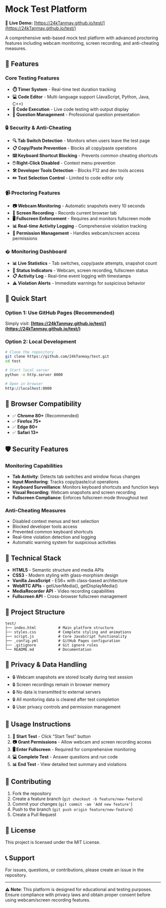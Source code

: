 # Mock Test Platform

🚀 **Live Demo:** [https://24kTanmay.github.io/test/](https://24kTanmay.github.io/test/)

A comprehensive web-based mock test platform with advanced proctoring features including webcam monitoring, screen recording, and anti-cheating measures.

## 🎯 Features

### Core Testing Features
- **⏱️ Timer System** - Real-time test duration tracking
- **💻 Code Editor** - Multi-language support (JavaScript, Python, Java, C++)
- **🔄 Code Execution** - Live code testing with output display
- **📝 Question Management** - Professional question presentation

### 🔒 Security & Anti-Cheating
- **🔍 Tab Switch Detection** - Monitors when users leave the test page
- **📋 Copy/Paste Prevention** - Blocks all copy/paste operations
- **⌨️ Keyboard Shortcut Blocking** - Prevents common cheating shortcuts
- **🖱️ Right-Click Disabled** - Context menu prevention
- **🛠️ Developer Tools Detection** - Blocks F12 and dev tools access
- **✏️ Text Selection Control** - Limited to code editor only

### 📹 Proctoring Features
- **📷 Webcam Monitoring** - Automatic snapshots every 10 seconds
- **🎥 Screen Recording** - Records current browser tab
- **🖥️ Fullscreen Enforcement** - Requires and monitors fullscreen mode
- **📊 Real-time Activity Logging** - Comprehensive violation tracking
- **🔐 Permission Management** - Handles webcam/screen access permissions

### � Monitoring Dashboard
- **📊 Live Statistics** - Tab switches, copy/paste attempts, snapshot count
- **🚦 Status Indicators** - Webcam, screen recording, fullscreen status
- **📋 Activity Log** - Real-time event logging with timestamps
- **⚠️ Violation Alerts** - Immediate warnings for suspicious behavior

## 🚀 Quick Start

### Option 1: Use GitHub Pages (Recommended)
Simply visit: **[https://24kTanmay.github.io/test/](https://24kTanmay.github.io/test/)**

### Option 2: Local Development
```bash
# Clone the repository
git clone https://github.com/24kTanmay/test.git
cd test

# Start local server
python -m http.server 8000

# Open in browser
http://localhost:8000
```

## 📱 Browser Compatibility

- ✅ **Chrome 80+** (Recommended)
- ✅ **Firefox 75+**
- ✅ **Edge 80+**
- ✅ **Safari 13+**

## 🛡️ Security Features

### Monitoring Capabilities
- **Tab Activity**: Detects tab switches and window focus changes
- **Input Monitoring**: Tracks copy/paste/cut operations
- **Keyboard Surveillance**: Monitors keyboard shortcuts and function keys
- **Visual Recording**: Webcam snapshots and screen recording
- **Fullscreen Compliance**: Enforces fullscreen mode throughout test

### Anti-Cheating Measures
- Disabled context menus and text selection
- Blocked developer tools access
- Prevented common keyboard shortcuts
- Real-time violation detection and logging
- Automatic warning system for suspicious activities

## 🔧 Technical Stack

- **HTML5** - Semantic structure and media APIs
- **CSS3** - Modern styling with glass-morphism design
- **Vanilla JavaScript** - ES6+ with class-based architecture
- **WebRTC APIs** - getUserMedia(), getDisplayMedia()
- **MediaRecorder API** - Video recording capabilities
- **Fullscreen API** - Cross-browser fullscreen management

## 📁 Project Structure

```
test/
├── index.html          # Main platform structure
├── styles.css          # Complete styling and animations
├── script.js           # Core JavaScript functionality
├── _config.yml         # GitHub Pages configuration
├── .gitignore          # Git ignore rules
└── README.md           # Documentation
```

## 🔐 Privacy & Data Handling

- 🔒 Webcam snapshots are stored locally during test session
- 🔒 Screen recordings remain in browser memory
- 🔒 No data is transmitted to external servers
- 🔒 All monitoring data is cleared after test completion
- 🔒 User privacy controls and permission management

## 📝 Usage Instructions

1. **🚀 Start Test** - Click "Start Test" button
2. **📷 Grant Permissions** - Allow webcam and screen recording access
3. **🖥️ Enter Fullscreen** - Required for comprehensive monitoring
4. **💻 Complete Test** - Answer questions and run code
5. **📊 End Test** - View detailed test summary and violations

## 🤝 Contributing

1. Fork the repository
2. Create a feature branch (`git checkout -b feature/new-feature`)
3. Commit your changes (`git commit -am 'Add new feature'`)
4. Push to the branch (`git push origin feature/new-feature`)
5. Create a Pull Request

## 📄 License

This project is licensed under the MIT License.

## 📞 Support

For issues, questions, or contributions, please create an issue in the repository.

---

**⚠️ Note**: This platform is designed for educational and testing purposes. Ensure compliance with privacy laws and obtain proper consent before using webcam/screen recording features.
